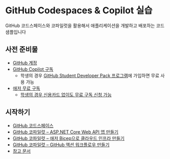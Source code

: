 # GitHub Codespaces & Copilot 실습

GitHub 코드스페이스와 코파일럿을 활용해서 애플리케이션을 개발하고 배포하는 코드 샘플입니다


## 사전 준비물

- [GitHub 계정](https://github.com/signup)
- [GitHub Copilot 구독](https://docs.github.com/ko/copilot/overview-of-github-copilot/about-github-copilot-for-individuals)
  - 학생의 경우 [GitHub Student Developer Pack 프로그램](https://education.github.com/pack)에 가입하면 무료 사용 가능
- [애저 무료 구독](https://azure.microsoft.com/ko-kr/free/?WT.mc_id=dotnet-95000-juyoo)
  - [학생의 경우 신용카드 없이도 무료 구독 신청 가능](https://azure.microsoft.com/ko-kr/free/students/?WT.mc_id=dotnet-95000-juyoo)


## 시작하기

- [GitHub 코드스페이스](./codespace.md)
- [GitHub 코파일럿 &ndash; ASP.NET Core Web API 앱 만들기](./copilot-dotnet.md)
- [GitHub 코파일럿 &ndash; 애저 Bicep으로 클라우드 인프라 만들기](./copilot-bicep.md)
- [GitHub 코파일럿 &ndash; GitHub 액션 워크플로우 만들기](./copilot-gha.md)
- [참고 문서](./references.md)
